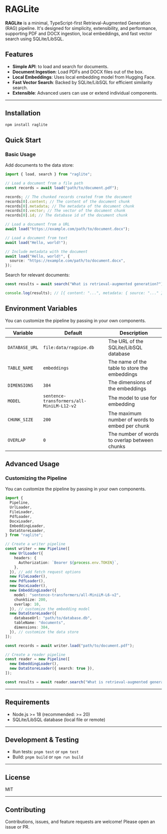 # RAGLite

**RAGLite** is a minimal, TypeScript-first Retrieval-Augmented Generation (RAG) pipeline. It's designed for simplicity, extensibility, and performance, supporting PDF and DOCX ingestion, local embeddings, and fast vector search using SQLite/LibSQL.

## Features

- **Simple API**: to load and search for documents.
- **Document Ingestion**: Load PDFs and DOCX files out of the box.
- **Local Embeddings**: Uses local embedding model from Hugging Face.
- **Fast Vector Search**: Backed by SQLite/LibSQL for efficient similarity search.
- **Extensible**: Advanced users can use or extend individual components.

---

## Installation

```bash
npm install raglite
```

## Quick Start

### Basic Usage

Add documents to the data store:

```ts
import { load, search } from "raglite";

// Load a document from a file path
const records = await load("path/to/document.pdf");

records; // The chunked records created from the document
records[0].content; // The content of the document chunk
records[0].metadata; // The metadata of the document chunk
records[0].vector; // The vector of the document chunk
records[0].id; // The database id of the document chunk

// Load a document from a URL
await load("https://example.com/path/to/document.docx");

// Load a document from text
await load("Hello, world!");

// Include metadata with the document
await load("Hello, world!", {
  source: "https://example.com/path/to/document.docx",
});
```

Search for relevant documents:

```ts
const results = await search("What is retrieval-augmented generation?");

console.log(results); // [{ content: "...", metadata: { source: "..." } }, ...]
```

## Environment Variables

You can customize the pipeline by passing in your own components.

| Variable       | Default                                   | Description                                    |
| -------------- | ----------------------------------------- | ---------------------------------------------- |
| `DATABASE_URL` | `file:data/ragpipe.db`                    | The URL of the SQLite/LibSQL database          |
| `TABLE_NAME`   | `embeddings`                              | The name of the table to store the embeddings  |
| `DIMENSIONS`   | `384`                                     | The dimensions of the embeddings               |
| `MODEL`        | `sentence-transformers/all-MiniLM-L12-v2` | The model to use for embedding                 |
| `CHUNK_SIZE`   | `200`                                     | The maximum number of words to embed per chunk |
| `OVERLAP`      | `0`                                       | The number of words to overlap between chunks  |

## Advanced Usage

### Customizing the Pipeline

You can customize the pipeline by passing in your own components.

```ts
import {
  Pipeline,
  UrlLoader,
  FileLoader,
  PdfLoader,
  DocxLoader,
  EmbeddingLoader,
  DataStoreLoader,
} from "raglite";

// Create a writer pipeline
const writer = new Pipeline([
  new UrlLoader({
    headers: {
      Authorization: `Bearer ${process.env.TOKEN}`,
    },
  }), // add fetch request options
  new FileLoader(),
  new PdfLoader(),
  new DocxLoader(),
  new EmbeddingLoader({
    model: "sentence-transformers/all-MiniLM-L6-v2",
    chunkSize: 200,
    overlap: 10,
  }), // customize the embedding model
  new DataStoreLoader({
    databaseUrl: "path/to/database.db",
    tableName: "documents",
    dimensions: 384,
  }), // customize the data store
]);

const records = await writer.load("path/to/document.pdf");

// Create a reader pipeline
const reader = new Pipeline([
  new EmbeddingLoader(),
  new DataStoreLoader({ search: true }),
]);

const results = await reader.search("What is retrieval-augmented generation?");
```

---

## Requirements

- Node.js >= 18 (recommended: >= 20)
- SQLite/LibSQL database (local file or remote)

---

## Development & Testing

- Run tests: `pnpm test` or `npm test`
- Build: `pnpm build` or `npm run build`

---

## License

MIT

---

## Contributing

Contributions, issues, and feature requests are welcome! Please open an issue or PR.
